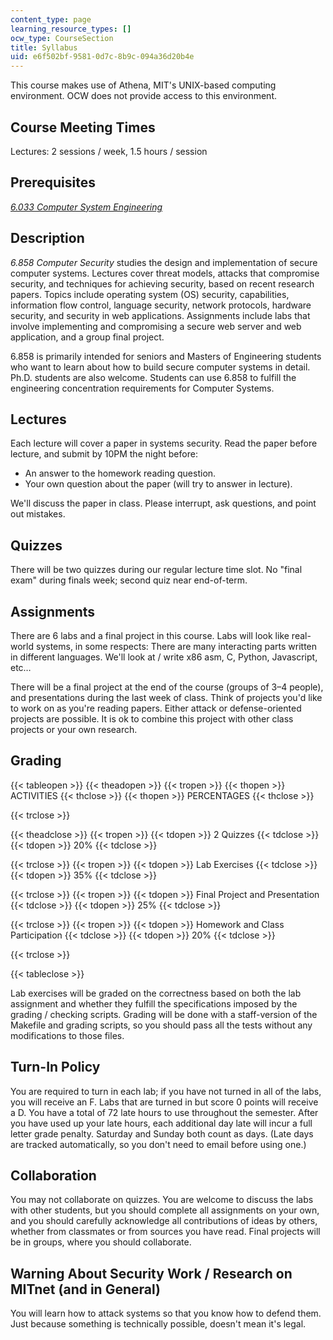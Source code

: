 ```yaml
---
content_type: page
learning_resource_types: []
ocw_type: CourseSection
title: Syllabus
uid: e6f502bf-9581-0d7c-8b9c-094a36d20b4e
---
```


This course makes use of Athena, MIT's UNIX-based computing environment. OCW does not provide access to this environment.

Course Meeting Times
--------------------

Lectures: 2 sessions / week, 1.5 hours / session

Prerequisites
-------------

[_6.033 Computer System Engineering_](/courses/6-033-computer-system-engineering-spring-2018/)

Description
-----------

_6.858 Computer Security_ studies the design and implementation of secure computer systems. Lectures cover threat models, attacks that compromise security, and techniques for achieving security, based on recent research papers. Topics include operating system (OS) security, capabilities, information flow control, language security, network protocols, hardware security, and security in web applications. Assignments include labs that involve implementing and compromising a secure web server and web application, and a group final project.

6.858 is primarily intended for seniors and Masters of Engineering students who want to learn about how to build secure computer systems in detail. Ph.D. students are also welcome. Students can use 6.858 to fulfill the engineering concentration requirements for Computer Systems.

Lectures
--------

Each lecture will cover a paper in systems security. Read the paper before lecture, and submit by 10PM the night before:

*   An answer to the homework reading question.
*   Your own question about the paper (will try to answer in lecture).

We'll discuss the paper in class. Please interrupt, ask questions, and point out mistakes.

Quizzes
-------

There will be two quizzes during our regular lecture time slot. No "final exam" during finals week; second quiz near end-of-term.

Assignments
-----------

There are 6 labs and a final project in this course. Labs will look like real-world systems, in some respects: There are many interacting parts written in different languages. We'll look at / write x86 asm, C, Python, Javascript, etc…

There will be a final project at the end of the course (groups of 3–4 people), and presentations during the last week of class. Think of projects you'd like to work on as you're reading papers. Either attack or defense-oriented projects are possible. It is ok to combine this project with other class projects or your own research.

Grading
-------

{{< tableopen >}}
{{< theadopen >}}
{{< tropen >}}
{{< thopen >}}
ACTIVITIES
{{< thclose >}}
{{< thopen >}}
PERCENTAGES
{{< thclose >}}

{{< trclose >}}

{{< theadclose >}}
{{< tropen >}}
{{< tdopen >}}
2 Quizzes
{{< tdclose >}}
{{< tdopen >}}
20%
{{< tdclose >}}

{{< trclose >}}
{{< tropen >}}
{{< tdopen >}}
Lab Exercises
{{< tdclose >}}
{{< tdopen >}}
35%
{{< tdclose >}}

{{< trclose >}}
{{< tropen >}}
{{< tdopen >}}
Final Project and Presentation
{{< tdclose >}}
{{< tdopen >}}
25%
{{< tdclose >}}

{{< trclose >}}
{{< tropen >}}
{{< tdopen >}}
Homework and Class Participation
{{< tdclose >}}
{{< tdopen >}}
20%
{{< tdclose >}}

{{< trclose >}}

{{< tableclose >}}

Lab exercises will be graded on the correctness based on both the lab assignment and whether they fulfill the specifications imposed by the grading / checking scripts. Grading will be done with a staff-version of the Makefile and grading scripts, so you should pass all the tests without any modifications to those files.

Turn-In Policy
--------------

You are required to turn in each lab; if you have not turned in all of the labs, you will receive an F. Labs that are turned in but score 0 points will receive a D. You have a total of 72 late hours to use throughout the semester. After you have used up your late hours, each additional day late will incur a full letter grade penalty. Saturday and Sunday both count as days. (Late days are tracked automatically, so you don't need to email before using one.)

Collaboration
-------------

You may not collaborate on quizzes. You are welcome to discuss the labs with other students, but you should complete all assignments on your own, and you should carefully acknowledge all contributions of ideas by others, whether from classmates or from sources you have read. Final projects will be in groups, where you should collaborate.

Warning About Security Work / Research on MITnet (and in General)
-----------------------------------------------------------------

You will learn how to attack systems so that you know how to defend them. Just because something is technically possible, doesn't mean it's legal.
